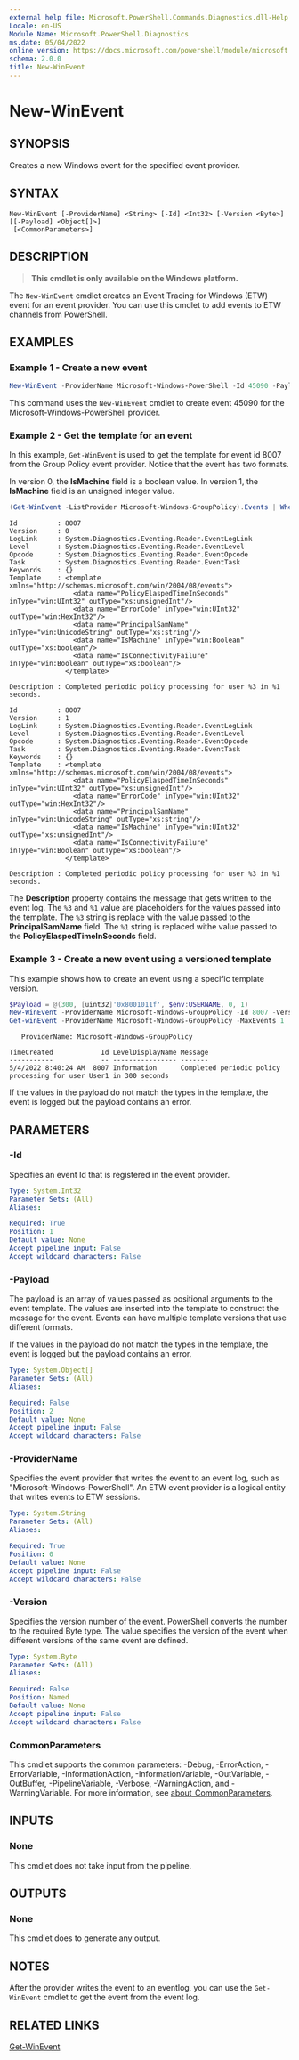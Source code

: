 ```yaml
---
external help file: Microsoft.PowerShell.Commands.Diagnostics.dll-Help.xml
Locale: en-US
Module Name: Microsoft.PowerShell.Diagnostics
ms.date: 05/04/2022
online version: https://docs.microsoft.com/powershell/module/microsoft.powershell.diagnostics/new-winevent?view=powershell-7&WT.mc_id=ps-gethelp
schema: 2.0.0
title: New-WinEvent
---
```

# New-WinEvent

## SYNOPSIS
Creates a new Windows event for the specified event provider.

## SYNTAX

```
New-WinEvent [-ProviderName] <String> [-Id] <Int32> [-Version <Byte>] [[-Payload] <Object[]>]
 [<CommonParameters>]
```

## DESCRIPTION

> **This cmdlet is only available on the Windows platform.**

The `New-WinEvent` cmdlet creates an Event Tracing for Windows (ETW) event for an event provider.
You can use this cmdlet to add events to ETW channels from PowerShell.

## EXAMPLES

### Example 1 - Create a new event

```powershell
New-WinEvent -ProviderName Microsoft-Windows-PowerShell -Id 45090 -Payload @("Workflow", "Running")
```

This command uses the `New-WinEvent` cmdlet to create event 45090 for the
Microsoft-Windows-PowerShell provider.

### Example 2 - Get the template for an event

In this example, `Get-WinEvent` is used to get the template for event id 8007 from the Group Policy
event provider. Notice that the event has two formats.

In version 0, the **IsMachine** field is a boolean value. In version 1, the **IsMachine** field is
an unsigned integer value.

```powershell
(Get-WinEvent -ListProvider Microsoft-Windows-GroupPolicy).Events | Where-Object Id -eq 8007
```

```Output
Id          : 8007
Version     : 0
LogLink     : System.Diagnostics.Eventing.Reader.EventLogLink
Level       : System.Diagnostics.Eventing.Reader.EventLevel
Opcode      : System.Diagnostics.Eventing.Reader.EventOpcode
Task        : System.Diagnostics.Eventing.Reader.EventTask
Keywords    : {}
Template    : <template xmlns="http://schemas.microsoft.com/win/2004/08/events">
                <data name="PolicyElaspedTimeInSeconds" inType="win:UInt32" outType="xs:unsignedInt"/>
                <data name="ErrorCode" inType="win:UInt32" outType="win:HexInt32"/>
                <data name="PrincipalSamName" inType="win:UnicodeString" outType="xs:string"/>
                <data name="IsMachine" inType="win:Boolean" outType="xs:boolean"/>
                <data name="IsConnectivityFailure" inType="win:Boolean" outType="xs:boolean"/>
              </template>

Description : Completed periodic policy processing for user %3 in %1 seconds.

Id          : 8007
Version     : 1
LogLink     : System.Diagnostics.Eventing.Reader.EventLogLink
Level       : System.Diagnostics.Eventing.Reader.EventLevel
Opcode      : System.Diagnostics.Eventing.Reader.EventOpcode
Task        : System.Diagnostics.Eventing.Reader.EventTask
Keywords    : {}
Template    : <template xmlns="http://schemas.microsoft.com/win/2004/08/events">
                <data name="PolicyElaspedTimeInSeconds" inType="win:UInt32" outType="xs:unsignedInt"/>
                <data name="ErrorCode" inType="win:UInt32" outType="win:HexInt32"/>
                <data name="PrincipalSamName" inType="win:UnicodeString" outType="xs:string"/>
                <data name="IsMachine" inType="win:UInt32" outType="xs:unsignedInt"/>
                <data name="IsConnectivityFailure" inType="win:Boolean" outType="xs:boolean"/>
              </template>

Description : Completed periodic policy processing for user %3 in %1 seconds.
```

The **Description** property contains the message that gets written to the event log. The `%3` and
`%1` value are placeholders for the values passed into the template. The `%3` string is replace with
the value passed to the **PrincipalSamName** field. The `%1` string is replaced withe value passed
to the **PolicyElaspedTimeInSeconds** field.

### Example 3 - Create a new event using a versioned template

This example shows how to create an event using a specific template version.

```powershell
$Payload = @(300, [uint32]'0x8001011f', $env:USERNAME, 0, 1)
New-WinEvent -ProviderName Microsoft-Windows-GroupPolicy -Id 8007 -Version 1 -Payload $Payload
Get-winEvent -ProviderName Microsoft-Windows-GroupPolicy -MaxEvents 1
```

```Output
   ProviderName: Microsoft-Windows-GroupPolicy

TimeCreated            Id LevelDisplayName Message
-----------            -- ---------------- -------
5/4/2022 8:40:24 AM  8007 Information      Completed periodic policy processing for user User1 in 300 seconds
```

If the values in the payload do not match the types in the template, the event is logged but the
payload contains an error.

## PARAMETERS

### -Id

Specifies an event Id that is registered in the event provider.

```yaml
Type: System.Int32
Parameter Sets: (All)
Aliases:

Required: True
Position: 1
Default value: None
Accept pipeline input: False
Accept wildcard characters: False
```

### -Payload

The payload is an array of values passed as positional arguments to the event template. The values
are inserted into the template to construct the message for the event. Events can have multiple
template versions that use different formats.

If the values in the payload do not match the types in the template, the event is logged but the
payload contains an error.

```yaml
Type: System.Object[]
Parameter Sets: (All)
Aliases:

Required: False
Position: 2
Default value: None
Accept pipeline input: False
Accept wildcard characters: False
```

### -ProviderName

Specifies the event provider that writes the event to an event log, such as
"Microsoft-Windows-PowerShell". An ETW event provider is a logical entity that writes events to ETW
sessions.

```yaml
Type: System.String
Parameter Sets: (All)
Aliases:

Required: True
Position: 0
Default value: None
Accept pipeline input: False
Accept wildcard characters: False
```

### -Version

Specifies the version number of the event. PowerShell converts the number to the required Byte type.
The value specifies the version of the event when different versions of the same event are defined.

```yaml
Type: System.Byte
Parameter Sets: (All)
Aliases:

Required: False
Position: Named
Default value: None
Accept pipeline input: False
Accept wildcard characters: False
```

### CommonParameters

This cmdlet supports the common parameters: -Debug, -ErrorAction, -ErrorVariable,
-InformationAction, -InformationVariable, -OutVariable, -OutBuffer, -PipelineVariable, -Verbose,
-WarningAction, and -WarningVariable. For more information, see
[about_CommonParameters](https://go.microsoft.com/fwlink/?LinkID=113216).

## INPUTS

### None

This cmdlet does not take input from the pipeline.

## OUTPUTS

### None

This cmdlet does to generate any output.

## NOTES

After the provider writes the event to an eventlog, you can use the `Get-WinEvent` cmdlet to get the
event from the event log.

## RELATED LINKS

[Get-WinEvent](Get-WinEvent.md)

